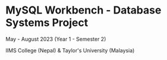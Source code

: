 # MySQL Workbench - Database Systems Project

May - August 2023 (Year 1 - Semester 2)

IIMS College (Nepal) & Taylor's University (Malaysia)

